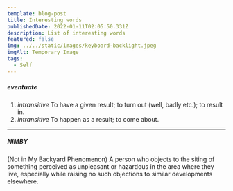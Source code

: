 ```yaml
---
template: blog-post
title: Interesting words
publishedDate: 2022-01-11T02:05:50.331Z
description: List of interesting words
featured: false
img: ../../static/images/keyboard-backlight.jpeg
imgAlt: Temporary Image
tags:
  - Self
---
```

##### eventuate

1. *intransitive* To have a given result; to turn out (well, badly etc.); to result in.
2. *intransitive* To happen as a result; to come about.

- - -

##### NIMBY

(Not in My Backyard Phenomenon) A person who objects to the siting of something perceived as unpleasant or hazardous in the area where they live, especially while raising no such objections to similar developments elsewhere.